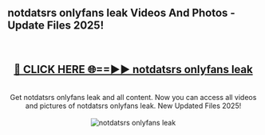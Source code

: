 <h2>notdatsrs onlyfans leak Videos And Photos - Update Files 2025!</h2>
<br>
<div align="center">
<h2><a href="https://top-ai-tools.click/QrbHav" rel="nofollow">🔴 CLICK HERE 🌐==►► notdatsrs onlyfans leak</a></h2>
<br>
Get notdatsrs onlyfans leak and all content. Now you can access all videos and pictures of notdatsrs onlyfans leak. New Updated Files 2025!
<br>
<br>
<a href="https://top-ai-tools.click/QrbHav" rel="nofollow" data-target="animated-image.originalLink"><img src="https://i.ibb.co.com/WyWwxjT/player-gif2.gif" alt="notdatsrs onlyfans leak" style="max-width: 100%; display: inline-block;" data-target="animated-image.originalImage"></a>
</div>
<br>